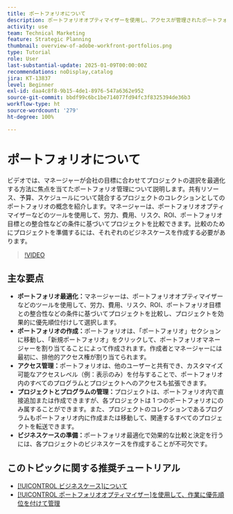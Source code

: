```yaml
---
title: ポートフォリオについて
description: ポートフォリオオプティマイザーを使用し、アクセスが管理されたポートフォリオを作成、プロジェクトとプログラムを整理、情報に基づいた決定のためのビジネスケースを準備することで、Workfront でのプロジェクト選択を最適化します。
activity: use
team: Technical Marketing
feature: Strategic Planning
thumbnail: overview-of-adobe-workfront-portfolios.png
type: Tutorial
role: User
last-substantial-update: 2025-01-09T00:00:00Z
recommendations: noDisplay,catalog
jira: KT-13837
level: Beginner
exl-id: daa4c8f8-9b15-4de1-8976-547a6362e952
source-git-commit: bbdf99c6bc1be714077fd94fc3f8325394de36b3
workflow-type: ht
source-wordcount: '279'
ht-degree: 100%

---
```


# ポートフォリオについて

ビデオでは、マネージャーが会社の目標に合わせてプロジェクトの選択を最適化する方法に焦点を当てたポートフォリオ管理について説明します。共有リソース、予算、スケジュールについて競合するプロジェクトのコレクションとしてのポートフォリオの概念を紹介します。マネージャーは、ポートフォリオオプティマイザーなどのツールを使用して、労力、費用、リスク、ROI、ポートフォリオ目標との整合性などの条件に基づいてプロジェクトを比較できます。比較のためにプロジェクトを準備するには、それぞれのビジネスケースを作成する必要があります。


>[!VIDEO](https://video.tv.adobe.com/v/3442807/?quality=12&learn=on&enablevpops=1)

## 主な要点

* **ポートフォリオ最適化：**&#x200B;マネージャーは、ポートフォリオオプティマイザーなどのツールを使用して、労力、費用、リスク、ROI、ポートフォリオ目標との整合性などの条件に基づいてプロジェクトを比較し、プロジェクトを効果的に優先順位付けして選択します。
* **ポートフォリオの作成：**&#x200B;ポートフォリオは、「ポートフォリオ」セクションに移動し、「新規ポートフォリオ」をクリックして、ポートフォリオマネージャーを割り当てることによって作成されます。作成者とマネージャーには最初に、排他的アクセス権が割り当てられます。
* **アクセス管理：**&#x200B;ポートフォリオは、他のユーザーと共有でき、カスタマイズ可能なアクセスレベル（例：表示のみ）を付与することで、ポートフォリオ内のすべてのプログラムとプロジェクトへのアクセスも拡張できます。
* **プロジェクトとプログラムの管理：**&#x200B;プロジェクトは、ポートフォリオ内で直接追加または作成できますが、各プロジェクトは 1 つのポートフォリオにのみ属することができます。また、プロジェクトのコレクションであるプログラムもポートフォリオ内に作成または移動して、関連するすべてのプロジェクトを転送できます。
* **ビジネスケースの準備：**&#x200B;ポートフォリオ最適化で効果的な比較と決定を行うには、各プロジェクトのビジネスケースを作成することが不可欠です。


## このトピックに関する推奨チュートリアル

* [[!UICONTROL ビジネスケース]について](/help/portfolios-and-programs/introduction-to-the-business-case.md)
* [[!UICONTROL ポートフォリオオプティマイザー]を使用して、作業に優先順位を付けて管理](/help/portfolios-and-programs/prioritize-and-manage-work-with-portfolios.md)


